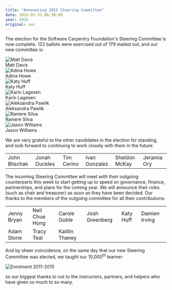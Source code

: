 ```yaml
---
title: "Announcing 2015 Steering Committee"
date: 2015-01-31 06:30:00
year: 2015
original: swc
---
```

<p>
  The election for the Software Carpentry Foundation's Steering Committee
  is now complete.
  122 ballots were exercised out of 179 mailed out,
  and our new committee is:
</p>
<div class="row">
  <div class="col-3">
    <img src="{{'/files/swc/davis_m.jpg' | relative_url}}" alt="Matt Davis" class="centered">
    <br>
    Matt Davis
  </div>
  <div class="col-3">
    <img src="{{'/files/swc/chuang-howe_a.jpg' | relative_url}}" alt="Adina Howe" class="centered">
    <br>
    Adina Howe
  </div>
  <div class="col-3">
    <img src="{{'/files/swc/huff_k.png' | relative_url}}" alt="Katy Huff" class="centered">
    <br>
    Katy Huff
  </div>
  <div class="col-3">
    <img src="{{'/files/swc/lagesen_k.jpg' | relative_url}}" alt="Karin Lagesen" class="centered">
    <br>
    Karin Lagesen
  </div>
</div>
<div class="row">
  <div class="col-3">
    <img src="{{'/files/swc/pawlik_a.jpg' | relative_url}}" alt="Aleksandra Pawlik" class="centered">
    <br>
    Aleksandra Pawlik
  </div>
  <div class="col-3">
    <img src="{{'/files/swc/silva_raniere.jpg' | relative_url}}" alt="Raniere Silva" class="centered">
    <br>
    Raniere Silva
  </div>
  <div class="col-3">
    <img src="{{'/files/swc/williams_jason.jpg' | relative_url}}" alt="Jason Williams" class="centered">
    <br>
    Jason Williams
  </div>
  <div class="col-3">
  </div>
</div>
<p>
  We are very grateful to the other candidates in the election for standing,
  and look forward to continuing to work closely with them in the future:
</p>
<table class="centered">
  <tr>
    <td>John Blischak</td>
    <td>Jonah Duckles</td>
    <td>Tim Cerino</td>
    <td>Ivan Gonzalez</td>
    <td>Sheldon McKay</td>
    <td>Jeramia Ory</td>
  </tr>
</table>
<p>
  The incoming Steering Committee will meet with their outgoing counterparts this week
  to start getting up to speed on governance, finance, partnerships, and plans for the coming year.
  We will announce their roles (such as chair and treasurer) as soon as they have been decided.
  Our thanks to the members of the outgoing committee for all their contributions:
</p>
<table class="centered">
  <tr>
    <td>Jenny Bryan</td>
    <td>Neil Chue Hong</td>
    <td>Carole Goble</td>
    <td>Josh Greenberg</td>
    <td>Katy Huff</td>
    <td>Damien Irving</td>
  </tr>
  <tr>
    <td>Adam Stone</td>
    <td>Tracy Teal</td>
    <td>Kaitlin Thaney</td>
    <td></td>
    <td></td>
    <td></td>
  </tr>
</table>
<p>
  And by sheer coincidence,
  on the same day that our new Steering Committee was elected,
  we taught our 10,000<sup>th</sup> learner:
</p>
<p>
  <img src="{{'/files/2015/01/enrolment-2015-01.png' | relative_url}}" alt="Enrolment 2011-2015" class="centered">
</p>
<p>
  so our biggest thanks to out to the instructors,
  partners,
  and helpers who have given so much to so many.
</p>
